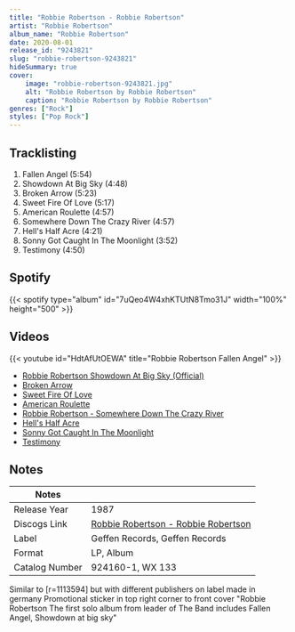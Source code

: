 ```yaml
---
title: "Robbie Robertson - Robbie Robertson"
artist: "Robbie Robertson"
album_name: "Robbie Robertson"
date: 2020-08-01
release_id: "9243821"
slug: "robbie-robertson-9243821"
hideSummary: true
cover:
    image: "robbie-robertson-9243821.jpg"
    alt: "Robbie Robertson by Robbie Robertson"
    caption: "Robbie Robertson by Robbie Robertson"
genres: ["Rock"]
styles: ["Pop Rock"]
---
```

## Tracklisting
1. Fallen Angel (5:54)
2. Showdown At Big Sky (4:48)
3. Broken Arrow (5:23)
4. Sweet Fire Of Love (5:17)
5. American Roulette (4:57)
6. Somewhere Down The Crazy River (4:57)
7. Hell's Half Acre (4:21)
8. Sonny Got Caught In The Moonlight (3:52)
9. Testimony (4:50)
## Spotify
{{< spotify type="album" id="7uQeo4W4xhKTUtN8Tmo31J" width="100%" height="500" >}}

## Videos
{{< youtube id="HdtAfUtOEWA" title="Robbie Robertson   Fallen Angel" >}}
- [Robbie Robertson Showdown At Big Sky (Official)](https://www.youtube.com/watch?v=3u7UZPxu7H0)
- [Broken Arrow](https://www.youtube.com/watch?v=OaXJYBHoxuo)
- [Sweet Fire Of Love](https://www.youtube.com/watch?v=hgAaf7jka84)
- [American Roulette](https://www.youtube.com/watch?v=rlxD5GGZTeA)
- [Robbie Robertson - Somewhere Down The Crazy River](https://www.youtube.com/watch?v=zdtTO_RdrLc)
- [Hell's Half Acre](https://www.youtube.com/watch?v=s5-t3e7EWK0)
- [Sonny Got Caught In The Moonlight](https://www.youtube.com/watch?v=Dk3UzUXBMdc)
- [Testimony](https://www.youtube.com/watch?v=FqUFRUQ8uZI)

## Notes
| Notes          |             |
| ---------------| ----------- |
| Release Year   | 1987 |
| Discogs Link   | [Robbie Robertson - Robbie Robertson](https://www.discogs.com/release/9243821-Robbie-Robertson-Robbie-Robertson) |
| Label          | Geffen Records, Geffen Records |
| Format         | LP, Album |
| Catalog Number | 924160-1, WX 133 |

Similar to [r=1113594] but with different publishers on label  made in germany  Promotional sticker in top right corner to front cover "Robbie Robertson The first solo album from leader of The Band includes Fallen Angel, Showdown at big sky"
